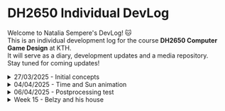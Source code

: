 # DH2650 Individual DevLog 

Welcome to Natalia Sempere's DevLog! 🐱  
This is an individual development log for the course **DH2650 Computer Game Design** at KTH.  
It will serve as a diary, development updates and a media repository.  
Stay tuned for coming updates!  

<details>
  <summary>27/03/2025 - Initial concepts</summary>

  - The first steps of the project have begun. We have decided to create a 2D pixel art game with a top-down perspective and a story-driven approach.
  - I have used a graphics tablet for the first time in my life and have drawn an initial character concept, in both plain 2D and pixel art. The three stages represent the evolution we plan to implement in the game.
    
  <img src="./Images/jack.png" alt="Initial cocept art for a character" width="250">
</details>


<details>
  <summary>04/04/2025 - Time and Sun animation</summary>

- 🧱 **Tile Map Investigation**
  - Researched how to generate tile maps in Unity.
  - Compared tile sizes (16px vs 32px).
  - **Decision:** Using 32px tiles for more details.

- ⏰ **Time Mechanic**
  - Implemented in-game time system.
  - 1 in-game day = 20 real-life minutes (configurable).

- 🌞🌙 **Day/Night Animation**
  - Drew and implemented an animation that displays a sun or moon based on the in-game time.

- 👻 **Creepiness Mechanic**
  - Implemented a "creepiness" level that updates every night at 03:00 in game time.

   <img src="./Images/sun1.png" alt="Happy sun and moon" width="200">
   <img src="./Images/sun2.png" alt="Happy sun and moon 2" width="200">
   <img src="./Images/sun3.png" alt="Creepy sun and moon" width="200">
   <img src="./Images/sun4.png" alt="Creepy sun and moon 2" width="200">

</details>

<details>
  <summary>06/04/2025 - Postprocessing test</summary>

- 🎩 **Postprocessing progression**
  - Added postprocessing with URP and Global Volumes to the project. I'm using Unity 2022.3 and this was a nightmare that lasted the whole morning. Finally solved the problem with [this tutorial](https://www.youtube.com/watch?v=YDj-P1r-3ms&t=2s).
  - The postprocessing changes automatically according to the level of creepiness (from 1 to 3).
 
  <img src="./Images/pp1.png" alt="PP creepiness = 1" width="300">
   <img src="./Images/pp2.png" alt="PP creepiness = 2" width="300">
   <img src="./Images/pp3.png" alt="PP creepiness = 3" width="300">

</details>

<details>
  <summary>Week 15 - Belzy and his house</summary>

- 😈 **Beelzebub (Major Belzy)**
  - Sketched concept art for Beelzebub. The view for the top-down is still in progress.
 
- 🧱 **Belzy's house**
  - Created the interior of the Major's house in Unity. 
  - Started the interior of the sibling's house, but still in progress. 
 
  <div style="margin-top: 100px;">
    <img src="./Images/Belzy_sketch.jpg" alt="img" width="300">
    <img src="./Images/Belzy_32.jpg" alt="img" width="450">
    <img src="./Images/interior2.png" alt="img" width="300">
    <img src="./Images/interior1.png" alt="img" width="450">
  </div>

</details>




